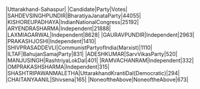  
|Uttarakhand-Sahaspur|
|Candidate|Party|Votes|
|SAHDEVSINGHPUNDIR|BharatiyaJanataParty|44055|
|KISHOREUPADHAYA|IndianNationalCongress|25192|
|ARYENDRASHARMA|Independent|21888|
|LAXMIAGARWAL|Independent|8628|
|GAURAVPUNDIR|Independent|2963|
|PRAKASHJOSHI|Independent|1410|
|SHIVPRASADDEVLI|CommunistPartyofIndia(Marxist)|1110|
|ILTAF|BahujanSamajParty|831|
|ADESHKUMAR|SarvVikasParty|520|
|MANJUSINGH|RashtriyaLokDal|401|
|RAMVACHANRAM|Independent|332|
|OMPRAKASHSHARMA|Independent|315|
|SHASHTRIPAWANMALETHA|UttarakhandKrantiDal(Democratic)|294|
|CHAITANYAANIL|Shivsena|165|
|NoneoftheAbove|NoneoftheAbove|673|
